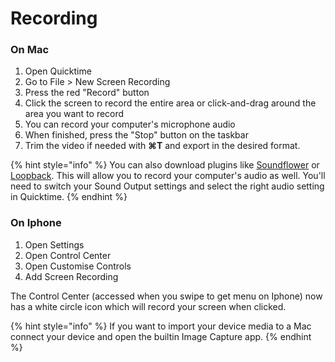 # Recording

### On Mac

1. Open Quicktime
2. Go to File &gt; New Screen Recording
3. Press the red "Record" button
4. Click the screen to record the entire area or click-and-drag around the area you want to record
5. You can record your computer's microphone audio
6. When finished, press the "Stop" button on the taskbar
7. Trim the video if needed with **⌘T** and export in the desired format.

{% hint style="info" %}
You can also download plugins like [Soundflower](https://rogueamoeba.com/freebies/soundflower/) or [Loopback](https://rogueamoeba.com/loopback/). This will allow you to record your computer's audio as well. You'll need to switch your Sound Output settings and select the right audio setting in Quicktime.
{% endhint %}

### On Iphone

1. Open Settings
2. Open Control Center
3. Open Customise Controls
4. Add Screen Recording

The Control Center \(accessed when you swipe to get menu on Iphone\) now has a white circle icon which will record your screen when clicked.

{% hint style="info" %}
If you want to import your device media to a Mac connect your device and open the builtin Image Capture app. 
{% endhint %}

